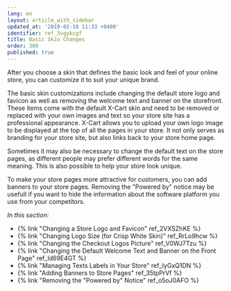 ```yaml
---
lang: en
layout: article_with_sidebar
updated_at: '2019-02-18 11:33 +0400'
identifier: ref_3vgykcgf
title: Basic Skin Changes
order: 300
published: true
---
```

After you choose a skin that defines the basic look and feel of your online store, you can customize it to suit your unique brand. 

The basic skin customizations include changing the default store logo and favicon as well as removing the welcome text and banner on the storefront. These items come with the default X-Cart skin and need to be removed or replaced with your own images and text so your store site has a professional appearance. X-Cart allows you to upload your own logo image to be displayed at the top of all the pages in your store. It not only serves as branding for your store site, but also links back to your store home page.

Sometimes it may also be necessary to change the default text on the store pages, as different people may prefer different words for the same meaning. This is also possible to help your store look unique. 

To make your store pages more attractive for customers, you can add banners to your store pages. Removing the "Powered by" notice may be usefull if you want to hide the information about the software platform you use from your competitors.


_In this section:_

*  {% link "Changing a Store Logo and Favicon" ref_2VXSZhKE %}
*  {% link "Changing Logo Size (for Crisp White Skin)" ref_RrLo9hcw %}
*  {% link "Changing the Checkout Logos Picture" ref_V0WJ7Tzu %}
*  {% link "Changing the Default Welcome Text and Banner on the Front Page" ref_Id69E4GT %}
*  {% link "Managing Texts Labels in Your Store" ref_IyGxQ1DN %}
*  {% link "Adding Banners to Store Pages" ref_35tpPrVf %}
*  {% link "Removing the "Powered by" Notice" ref_o5oJ0AFO %}
